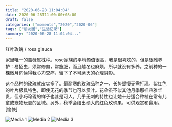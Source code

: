 ```yaml
---
title: "2020-06-28 11:04:04"
date: 2020-06-28T11:00:00+08:00
draft: false
categories: ["moments","2020","2020-06"]
tags: ["朋友圈","生活记录"]
summary: "2020-06-28 11:04:04..."
---
```


红叶玫瑰 / rosa glauca

家里唯一的蔷薇属株种。rose家族的平均颜值很高，我是很喜欢的，但是很难养护：易招虫，须常修剪，常施肥，而且越冬也麻烦，所以就没有多养。之前种的一棵微月伺候得我心力交瘁，留下了不可磨灭的心理阴影。

这个品种的玫瑰就皮实多了。最耐寒的玫瑰品种之一，长势缓慢无需打理。紫红色的叶片极具特色，即使无花的季节也可以赏叶。花朵虽不似其他月季那样典雅华贵，但小巧玲珑的样子也甚是可人。几乎无刺的特性也让她十分适合种植在常有儿童或宠物玩耍的区域。另外，秋季会结出硕大的红色玫瑰果，可供观赏和食用。[愉快]

![Media 1](/Moments/photos/2020-06-28/202006281104040.jpg)
![Media 2](/Moments/photos/2020-06-28/202006281104041.jpg)
![Media 3](/Moments/photos/2020-06-28/202006281104042.jpg)

